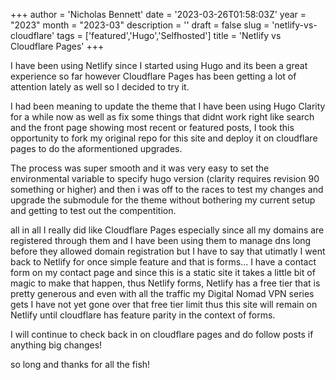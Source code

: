 +++
author = 'Nicholas Bennett'
date = '2023-03-26T01:58:03Z'
year = "2023"
month = "2023-03"
description = ''
draft = false
slug = 'netlify-vs-cloudflare'
tags = ['featured','Hugo','Selfhosted']
title = 'Netlify vs Cloudflare Pages'
+++

I have been using Netlify since I started using Hugo and its been a great experience so far however Cloudflare Pages has been getting a lot of attention lately as well so I decided to try it.

I had been meaning to update the theme that I have been using Hugo Clarity for a while now as well as fix some things that didnt work right like search and the front page showing most recent or featured posts, I took this opportunity to fork my original repo for this site and deploy it on cloudflare pages to do the aformentioned upgrades. 

The process was super smooth and it was very easy to set the environmental variable to specify hugo version (clarity requires revision 90 something or higher) and then i was off to the races to test my changes and upgrade the submodule for the theme without bothering my current setup and getting to test out the compentition. 

all in all I really did like Cloudflare Pages especially since all my domains are registered through them and I have been using them to manage dns long before they allowed domain registration but I have to say that utimatly I went back to Netlify for once simple feature and that is forms... I have a contact form on my contact page and since this is a static site it takes a little bit of magic to make that happen, thus Netlify forms, Netlify has a free tier that is pretty generous and even with all the traffic my Digital Nomad VPN series gets I have not yet gone over that free tier limit thus this site will remain on Netlify until cloudflare has feature parity in the context of forms. 

I will continue to check back in on cloudflare pages and do follow posts if anything big changes!

so long and thanks for all the fish!